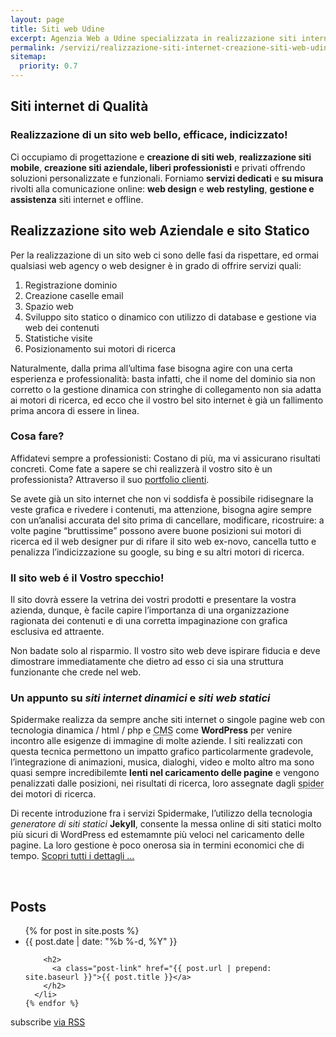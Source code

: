 ```yaml
---
layout: page
title: Siti web Udine
excerpt: Agenzia Web a Udine specializzata in realizzazione siti internet, creazione siti web. Consulente SEO. Massima serità e prezzi onesti. Web Agency Udine.
permalink: /servizi/realizzazione-siti-internet-creazione-siti-web-udine/
sitemap:
  priority: 0.7
---
```

## Siti internet di Qualità
### Realizzazione di un sito web bello, efficace, indicizzato!

Ci occupiamo di progettazione e **creazione di siti web**, **realizzazione siti mobile**, **creazione siti aziendale, liberi professionisti** e privati offrendo soluzioni personalizzate e funzionali. Forniamo **servizi dedicati** e **su misura** rivolti alla comunicazione online: **web design** e **web restyling**, **gestione e assistenza** siti internet e offline.


## Realizzazione sito web Aziendale e sito Statico

Per la realizzazione di un sito web ci sono delle fasi da rispettare, ed ormai qualsiasi web agency o web designer è in grado di offrire servizi quali:

1. Registrazione dominio
2. Creazione caselle email
3. Spazio web
4. Sviluppo sito statico o dinamico con utilizzo di database e gestione via web dei contenuti
5. Statistiche visite
6. Posizionamento sui motori di ricerca

Naturalmente, dalla prima all’ultima fase bisogna agire con una certa esperienza e professionalità: basta infatti, che il nome del dominio sia non corretto o la gestione dinamica con stringhe di collegamento non sia adatta ai motori di ricerca, ed ecco che il vostro bel sito internet è già un fallimento prima ancora di essere in linea.

### Cosa fare?

Affidatevi sempre a professionisti: Costano di più, ma vi assicurano risultati concreti.
Come fate a sapere se chi realizzerà il vostro sito è un professionista? Attraverso il suo <a href="/11-09-2017/gallery-template-siti-internet-realizzati-con-jekyllrb.html" title="vai al portfolio siti web realizzati da Spidermake Web Agency Udine">portfolio clienti</a>.

Se avete già un sito internet che non vi soddisfa è possibile ridisegnare la veste grafica e rivedere i contenuti, ma attenzione, bisogna agire sempre con un’analisi accurata del sito prima di cancellare, modificare, ricostruire: a volte pagine “bruttissime” possono avere buone posizioni sui motori di ricerca ed il web designer pur di rifare il sito web ex-novo, cancella tutto e penalizza l’indicizzazione su google, su bing e su altri motori di ricerca.

### Il sito web é il Vostro specchio!

Il sito dovrà essere la vetrina dei vostri prodotti e presentare la vostra azienda, dunque, è facile capire l’importanza di una organizzazione ragionata dei contenuti e di una corretta impaginazione con grafica esclusiva ed attraente.

Non badate solo al risparmio. Il vostro sito web deve ispirare fiducia e deve dimostrare immediatamente che dietro ad esso ci sia una struttura funzionante che crede nel web.


### Un appunto su *siti internet dinamici* e *siti web statici*

Spidermake realizza da sempre anche siti internet o singole pagine web con tecnologia dinamica / html / php e <abbr title="Content Management System - in italiano: Sistema di Gestione dei Contenuti">CMS</abbr> come **WordPress** per venire incontro alle esigenze di immagine di molte aziende.
I siti realizzati con questa tecnica permettono un impatto grafico particolarmente gradevole, l’integrazione di animazioni, musica, dialoghi, video e molto altro ma sono quasi sempre incredibilemte **lenti nel caricamento delle pagine** e vengono penalizzati dalle posizioni, nei risultati di ricerca, loro assegnate dagli <abbr title="detto anche web crawler e robot, è un software che analizza i contenuti delle pagine web disponibili sulla rete in Internet">spider</abbr> dei motori di ricerca.

Di recente introduzione fra i servizi Spidermake, l’utilizzo della tecnologia *generatore di siti statici* **Jekyll**, consente la messa online di siti statici molto più sicuri di WordPress ed estemamnte più veloci nel caricamento delle pagine. La loro gestione è poco onerosa sia in termini economici che di tempo. <a href="/11-08-2017/creazione-siti-web-statici-veloci-e-sicuri.html">Scopri tutti i dettagli ...</a>

<br/>
<div class="post-list">

  <h2 class="page-heading">Posts</h2>

  <ul class="post-list">
    {% for post in site.posts %}
      <li>
        <span class="post-meta">{{ post.date | date: "%b %-d, %Y" }}</span>

        <h2>
          <a class="post-link" href="{{ post.url | prepend: site.baseurl }}">{{ post.title }}</a>
        </h2>
      </li>
    {% endfor %}
  </ul>

  <p class="rss-subscribe">subscribe <a href="{{ "/feed.xml" | prepend: site.baseurl }}">via RSS</a></p>
</div>
